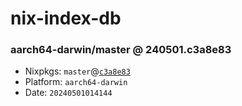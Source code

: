 # nix-index-db
### aarch64-darwin/master @ 240501.c3a8e83
- Nixpkgs: `master`@[`c3a8e83`](https://github.com/NixOS/nixpkgs/commit/c3a8e83c525741f0bca51db7a33b21d99d5d23aa)
- Platform: `aarch64-darwin`
- Date: `20240501014144`
